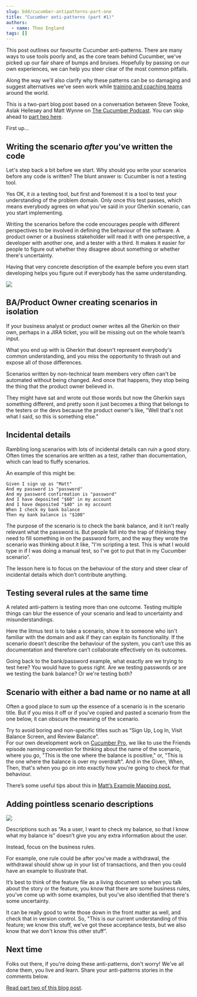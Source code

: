 ```yaml
---
slug: bdd/cucumber-antipatterns-part-one
title: "Cucumber anti-patterns (part #1)"
authors:
  - name: Theo England
tags: []
---
```


This post outlines our favourite Cucumber anti-patterns. There are many ways to use tools poorly and, as the core team behind Cucumber, we've picked up our fair share of bumps and bruises. Hopefully by passing on our own experiences, we can help you steer clear of the most common pitfalls.

Along the way we'll also clarify why these patterns can be so damaging and suggest alternatives we've seen work while [training and coaching teams](/training) around the world.

This is a two-part blog post based on a conversation between Steve Tooke, Aslak Hellesøy and Matt Wynne on [The Cucumber Podcast](https://itunes.apple.com/gb/podcast/cucumber-podcast-rss/id1078896635). You can skip ahead to [part two here](/blog/bdd/cucumber-anti-patterns-part-two).

<!-- truncate -->

First up...

## Writing the scenario _after_ you've written the code

Let's step back a bit before we start. Why should you write your scenarios before any code is written? The blunt answer is: Cucumber is not a testing tool.

Yes OK, it _is_ a testing tool, but first and foremost it is a tool to test your understanding of the problem domain. Only once this test passes, which means everybody agrees on what you’ve said in your Gherkin scenario, can you start implementing.

Writing the scenarios before the code encourages people with different perspectives to be involved in defining the behaviour of the software. A product owner or a business stakeholder will read it with one perspective, a developer with another one, and a tester with a third. It makes it easier for people to figure out whether they disagree about something or whether there's uncertainty.

Having that very concrete description of the example before you even start developing helps you figure out if everybody has the same understanding.

![](/img/blog/72eaf538afa2c1bc9f07fa9f639586548aceb48cbd4595d221844fcc91274df1.jpg)

## BA/Product Owner creating scenarios in isolation

If your business analyst or product owner writes all the Gherkin on their own, perhaps in a JIRA ticket, you will be missing out on the whole team’s input.

What you end up with is Gherkin that doesn't represent everybody's common understanding, and you miss the opportunity to thrash out and expose all of those differences.

Scenarios written by non-technical team members very often can't be automated without being changed. And once that happens, they stop being the thing that the product owner believed in.

They might have sat and wrote out those words but now the Gherkin says something different, and pretty soon it just becomes a thing that belongs to the testers or the devs because the product owner's like, "Well that's not what I said, so this is something else."

## Incidental details

Rambling long scenarios with lots of incidental details can ruin a good story. Often times the scenarios are written as a test, rather than documentation, which can lead to fluffy scenarios.

An example of this might be:

```gherkin
Given I sign up as "Matt"
And my password is "password"
And my password confirmation is "password"
And I have deposited "$60" in my account
And I have deposited "$40" in my account
When I check my bank balance
Then my bank balance is "$100"
```

The purpose of the scenario is to check the bank balance, and it isn't really relevant what the password is. But people fall into the trap of thinking they need to fill something in on the password form, and the way they wrote the scenario was thinking about it like, "I'm scripting a test. This is what I would type in if I was doing a manual test, so I've got to put that in my Cucumber scenario”.

The lesson here is to focus on the behaviour of the story and steer clear of incidental details which don’t contribute anything.

## Testing several rules at the same time

A related anti-pattern is testing more than one outcome. Testing multiple things can blur the essence of your scenario and lead to uncertainty and misunderstandings.

Here the litmus test is to take a scenario, show it to someone who isn't familiar with the domain and ask if they can explain its functionality. If the scenario doesn’t describe the behaviour of the system, you can’t use this as documentation and therefore can’t collaborate effectively on its outcomes.

Going back to the bank/password example, what exactly are we trying to test here? You would have to guess right. Are we testing passwords or are we testing the bank balance? Or we're testing both?

## Scenario with either a bad name or no name at all

Often a good place to sum up the essence of a scenario is in the scenario title. But if you miss it off or if you've copied and pasted a scenario from the one below, it can obscure the meaning of the scenario.

Try to avoid boring and non-specific titles such as “Sign Up, Log In, Visit Balance Screen, and Review Balance”.  
For our own development work on [Cucumber Pro](/pro), we like to use the Friends episode naming convention for thinking about the name of the scenario, where you go, "This is the one where the balance is positive," or, "This is the one where the balance is over my overdraft". And in the Given, When, Then, that's when you go on into exactly how you're going to check for that behaviour.

There’s some useful tips about this in [Matt’s Example Mapping post.](/blog/bdd/example-mapping-introduction)

## Adding pointless scenario descriptions

![](/img/blog/6e1c32e6b6f341f9c4989cfc2989933283f8717a874305c3c98447d4c21c520b.jpg)

Descriptions such as “As a user, I want to check my balance, so that I know what my balance is” doesn’t give you any extra information about the user.

Instead, focus on the business rules.

For example, one rule could be after you've made a withdrawal, the withdrawal should show up in your list of transactions, and then you could have an example to illustrate that.

It’s best to think of the feature file as a living document so when you talk about the story or the feature, you know that there are some business rules, you've come up with some examples, but you've also identified that there's some uncertainty.

It can be really good to write those down in the front matter as well, and check that in version control. So, "This is our current understanding of this feature; we know this stuff, we've got these acceptance tests, but we also know that we don't know this other stuff”.

## Next time

Folks out there, if you're doing these anti-patterns, don't worry! We've all done them, you live and learn. Share your anti-patterns stories in the comments below.

[Read part two of this blog post](/blog/bdd/cucumber-anti-patterns-part-two).